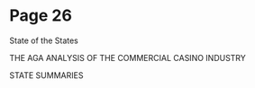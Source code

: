 # Page 26

State of the
States

THE AGA ANALYSIS OF THE COMMERCIAL CASINO INDUSTRY

STATE SUMMARIES


